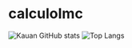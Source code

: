 # calculoImc

![Kauan GitHub stats](https://github-readme-stats.vercel.app/api?username=FcoKauan&show_icons=true&theme=dracula)
![Top Langs](https://github-readme-stats.vercel.app/api/top-langs/?username=FcoKauan&hide_progress=true)
